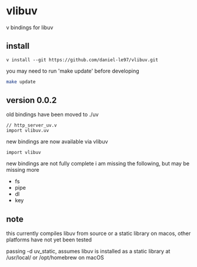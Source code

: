 # vlibuv

v bindings for libuv

## install

```
v install --git https://github.com/daniel-le97/vlibuv.git
```


you may need to run 'make update' before developing

```bash
make update
```

## version 0.0.2

old bindings have been moved to ./uv

```
// http_server_uv.v
import vlibuv.uv
```

new bindings are now available via vlibuv

```
import vlibuv
```

new bindings are not fully complete i am missing the following, but may be missing more

- fs
- pipe
- dl
- key

## note

this currently compiles libuv from source or a static library on macos, other platforms have not yet been tested

passing -d uv_static, assumes libuv is installed as a static library at /usr/local/ or /opt/homebrew on macOS
